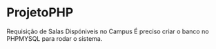 # ProjetoPHP
 Requisição de Salas Dispóniveis no Campus
	É preciso criar o banco no PHPMYSQL para rodar o sistema.
